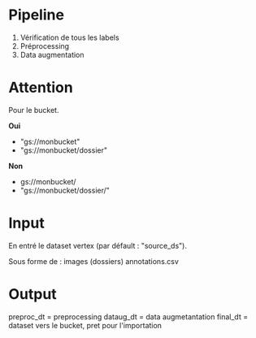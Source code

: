 # Pipeline

1. Vérification de tous les labels
2. Préprocessing
3. Data augmentation

# Attention

Pour le bucket.

**Oui**
- "gs://monbucket"
- "gs://monbucket/dossier"

**Non**

- gs://monbucket/
- "gs://monbucket/dossier/"

# Input

En entré le dataset vertex (par défault : "source_ds").

Sous forme de :
images (dossiers)
annotations.csv

# Output

preproc_dt = preprocessing
dataug_dt = data augmetantation
final_dt = dataset vers le bucket, pret pour l'importation
